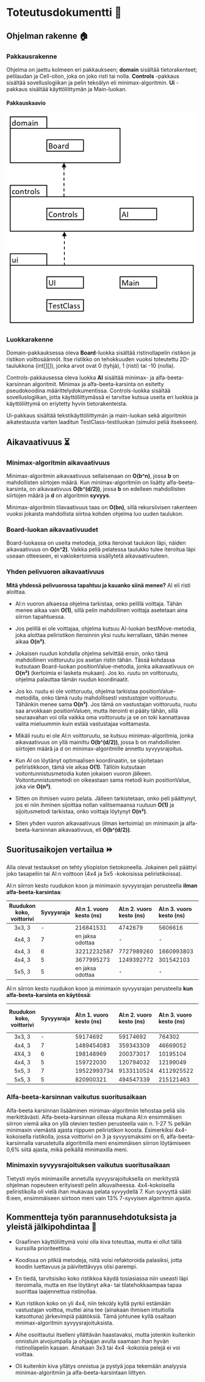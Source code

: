 # Toteutusdokumentti :wrench:

## Ohjelman rakenne :house:

### Pakkausrakenne

Ohjelma on jaettu kolmeen eri pakkaukseen; **domain** sisältää tietorakenteet; pelilaudan ja Cell-olion, joka on joko risti tai nolla.
**Controls** -pakkaus sisältää sovelluslogiikan ja pelin tekoälyn eli minimax-algoritmin. **Ui** -pakkaus sisältää käyttöliittymän ja Main-luokan.

#### Pakkauskaavio

![alt_text](https://github.com/puuro-maria/TicTacToe/blob/master/dokumentaatio/kuvat/TicTacToe_pakkauskaavio.PNG)

### Luokkarakenne

Domain-pakkauksessa oleva **Board**-luokka sisältää ristinollapelin ristikon ja ristikon voittosäännöt. 
Itse ristikko on tehokkuuden vuoksi toteutettu 2D-taulukkona (int[][]), jonka arvot ovat 0 (tyhjä), 1 (risti) tai -10 (nolla). 

Controls-pakkausessa oleva luokka **AI** sisältää minimax- ja alfa-beeta-karsinnan algoritmit. 
Minimax ja alfa-beeta-karsinta on esitetty pseudokoodina määrittelydokumentissa. 
Controls-luokka sisältää sovelluslogiikan, jotta käyttöliittymässä ei tarvitse kutsua useita eri luokkia ja käyttöliittymä on eriytetty hyvin tietorakenteista.

Ui-pakkaus sisältää tekstikäyttöliittymän ja main-luokan sekä algoritmin aikatestausta varten laaditun TestClass-testiluokan (simuloi peliä itsekseen).

## Aikavaativuus :hourglass_flowing_sand:

### Minimax-algoritmin aikavaativuus

Minimax-algoritmin aikavaativuus sellaisenaan on **O(b^n)**, jossa **b** on mahdollisten siirtojen määrä. 
Kun minimax-algoritmiin on lisätty alfa-beeta-karsinta, on aikavaativuus **O(b^(d/2))**, jossa **b** on edelleen mahdollisten siirtojen määrä ja **d** on algoritmin **syvyys**. 

Minimax-algoritmin tilavaativuus taas on **O(bn)**, sillä rekursiivisen rakenteen vuoksi jokaista mahdollista siirtoa kohden ohjelma luo uuden taulukon. 

### Board-luokan aikavaativuudet

Board-luokassa on useita metodeja, jotka iteroivat taulukon läpi, näiden aikavaativuus on **O(n^2)**. 
Vaikka peliä pelatessa taulukko tulee iteroitua läpi useaan otteeseen, ei vakiokertoimia sisällytetä aikavaativuuteen. 

### Yhden pelivuoron aikavaativuus

**Mitä yhdessä pelivuorossa tapahtuu ja kauanko siinä menee?** AI eli risti aloittaa. 

- AI:n vuoron alkaessa ohjelma tarkistaa, onko pelillä voittaja. Tähän menee aikaa vain **O(1)**, sillä pelin mahdollinen voittaja asetetaan aina siirron tapahtuessa.

- Jos pelillä ei ole voittajaa, ohjelma kutsuu AI-luokan bestMove-metodia, joka aloittaa peliristikon iteroinnin yksi ruutu kerrallaan, tähän menee aikaa **O(n²)**.

- Jokaisen ruudun kohdalla ohjelma selvittää ensin, onko tämä mahdollinen voittoruutu jos asetan ristin tähän. Tässä kohdassa kutsutaan Board-luokan positionValue-metodia, jonka aikavaativuus on **O(n²)** (kertoimia ei lasketa mukaan). Jos ko. ruutu on voittoruutu, ohjelma palauttaa tämän ruudun koordinaatit.

- Jos ko. ruutu ei ole voittoruutu, ohjelma tarkistaa positionValue-metodilla, onko tämä ruutu mahdollisesti *vastustajan* voittoruutu. Tähänkin menee sama **O(n²)**. Jos tämä on vastustajan voittoruutu, ruutu saa arvokkaan positionValuen, mutta iterointi ei pääty tähän, sillä seuraavahan voi olla vaikka oma voittoruutu ja se on toki kannattavaa valita mieluummin kuin estää vastustajaa voittamasta.

- Mikäli ruutu ei ole AI:n voittoruutu, se kutsuu minimax-algoritmia, jonka aikavaativuus on yllä mainittu **O(b^(d/2))**, jossa b on mahdollisten siirtojen määrä ja d on minimax-algoritmille annettu syvyysrajoitus. 

- Kun AI on löytänyt optimaalisen koordinaatin, se sijoitetaan peliristikkoon, tämä vie aikaa **O(1)**. Tällöin kutsutaan voitontunnistusmetodia kuten jokaisen vuoron jälkeen. Voitontunnistusmetodi on oikeastaan sama metodi kuin positionValue, joka vie **O(n²)**.

- Sitten on ihmisen vuoro pelata. Jälleen tarkistetaan, onko peli päättynyt, jos ei niin ihminen sijoittaa nollan valitsemaansa ruutuun **O(1)** ja sijoitusmetodi tarkistaa, onko voittaja löytynyt **O(n²)**. 

- Siten yhden vuoron aikavaativuus (ilman kertoimia) on minimaxin ja alfa-beeta-karsinnan aikavaativuus, eli **O(b^(d/2))**. 

## Suoritusaikojen vertailua :fast_forward:

Alla olevat testaukset on tehty yliopiston tietokoneella. Jokainen peli päättyi joko tasapeliin tai AI:n voittoon (4x4 ja 5x5 -kokoisissa peliristikoissa).

AI:n siirron kesto ruudukon koon ja minimaxin syvyysrajan perusteella **ilman alfa-beeta-karsintaa**:

| Ruudukon koko, voittorivi | Syvyysraja | AI:n 1. vuoro kesto (ns)| AI:n 2. vuoro kesto (ns)| AI:n 3. vuoro kesto (ns) | AI:n viimeinen vuoro kesto | 
|:------------------:|:-------------|:-------------|:-----------------|:-----------------|:-----------|
| 3x3, 3 | - | 216841531 | 4742679 | 5606616 | 535745 |
| 4x4, 3 | 7 | en jaksa odottaa | - | - | - |
| 4x4, 3 | 6 | 32212232587 | 7727989260 | 1660993803 | 207698481 |
| 4x4, 3 | 5 | 3677995273 | 1249392772 | 301542103 | 145805 |
| 5x5, 3 | 5 | en jaksa odottaa | - | - | - |

AI:n siirron kesto ruudukon koon ja minimaxin syvyysrajan perusteella **kun alfa-beeta-karsinta on käytössä**:

| Ruudukon koko, voittorivi | Syvyysraja | AI:n 1. vuoro kesto (ns)| AI:n 2. vuoro kesto (ns)| AI:n 3. vuoro kesto (ns) | AI:n viimeinen vuoro kesto | 
|:------------------:|:-------------|:-------------|:-----------------|:-----------------|:-----------|
| 3x3, 3 | - | 59174692 | 59174692 | 764302 | 764302 |
| 4x4, 3 | 7 | 1489454083 | 359343309 | 46669052 | 30747 |
| 4X4, 3 | 6 | 198148969 | 200373017 | 10195104 | 50143 |
| 4x4, 3 | 5 | 159722030 | 120794032 | 12199049 | 24464 |
| 5x5, 3 | 7 | 19522993734 | 9133110524 | 4112925522 | 34999858 |
| 5x5, 3 | 5 | 820900321 | 494547339 | 215121463 | 2802874 |

### Alfa-beeta-karsinnan vaikutus suoritusaikaan

Alfa-beeta karsinnan lisääminen minimax-algoritmiin tehostaa peliä siis merkittävästi. 
Alfa-beeta-karsinnan ollessa mukana AI:n ensimmäisen siirron viemä aika on yllä olevien testien perusteella vain n. 1-27 % pelkän minimaxin viemästä ajasta riippuen peliristikon koosta. Esimerkiksi 4x4-kokoisella ristikolla, jossa voittorivi on 3 ja syvyysmaksimi on 6, alfa-beeta-karsinnalla varustetulla algoritmilla meni ensimmäisen siirron löytämiseen 0,6% siitä ajasta, mikä pelkällä minimaxilla meni.

### Minimaxin syvyysrajoituksen vaikutus suoritusaikaan

Tietysti myös minimaxille annetulla syvyysrajoituksella on merkitystä ohjelman nopeuteen erityisesti pelin alkuvaiheessa. 
4x4-kokoisella peliristikolla oli vielä ihan mukavaa pelata syvyydellä 7. 
Kun syvyyttä sääti 6:een, ensimmäiseen siirtoon meni vain 13% 7-syvyisen algoritmin ajasta.

## Kommentteja työn parannusehdotuksista ja yleistä jälkipohdintaa :thinking:

- Graafinen käyttöliittymä voisi olla kiva toteuttaa, mutta ei ollut tällä kurssilla prioriteettina. 

- Koodissa on pitkiä metodeja, niitä voisi refaktoroida palasiksi, jotta koodin luettavuus ja päivitettävyys olisi parempi.

- En tiedä, tarvitsisiko koko ristikkoa käydä tosiasiassa niin useasti läpi iteroimalla, mutta en itse löytänyt aika- tai tilatehokkaampaa tapaa suorittaa laajennettua ristinollaa.

- Kun ristikon koko on yli 4x4, niin tekoäly kyllä pyrkii estämään vastustajan voittoa, muttei aina tee (ainakaan ihmisen intuitiolla katsottuna) järkevimpiä päätöksiä.
Tämä johtunee kyllä osaltaan mnimax-algoritmin syvyysrajoituksista. 

- Aihe osoittautui itselleni yllättävän haastavaksi, mutta jotenkin kuitenkin onnistuin aivojumpalla ja ohjaajan avulla saamaan ihan hyvän ristinollapelin kasaan.
Ainakaan 3x3 tai 4x4 -kokoisia pelejä ei voi voittaa. 

- Oli kuitenkin kiva yllätys onnistua ja pystyä jopa tekemään analyysia minimax-algoritmiin ja alfa-beeta-karsintaan liittyen. 
